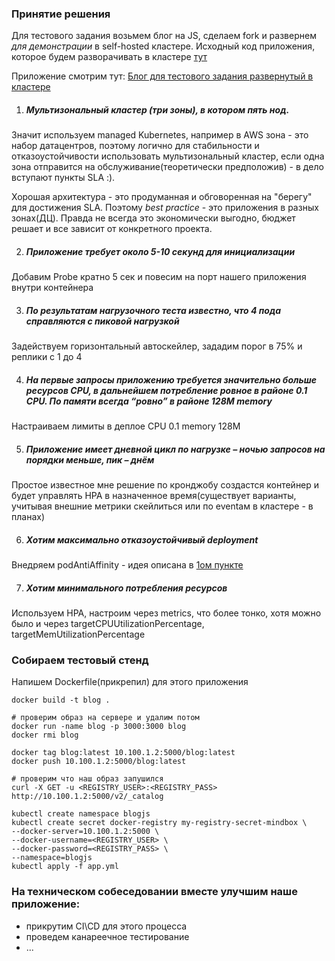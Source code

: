 ### Принятие решения
Для тестового задания возьмем блог на JS, cделаем fork и развернем *для демонстрации* в self-hosted кластере.
Исходный код приложения, которое будем разворачивать в кластере
[тут](https://github.com/4volodin/startbootstrap-clean-blog)

Приложение смотрим тут: [Блог для тестового задания развернутый в кластере](https://mindbox.truedev.ru)

1. ##### Mультизональный кластер (три зоны), в котором пять нод.

Значит используем managed Kubernetes, например в AWS
зона - это набор датацентров, поэтому логично для стабильности и отказоустойчивости использовать мультизональный кластер, если одна зона отправится на обслуживание(теоретически предположив) - в дело вступают пункты SLA :). 

Хорошая архитектура - это продуманная и обговоренная на "берегу" для достижения SLA. 
Поэтому *best practice* - это приложения в разных зонах(ДЦ). Правда не всегда это экономически выгодно, бюджет решает и все зависит от конкретного проекта.

2. ##### Приложение требует около 5-10 секунд для инициализации

Добавим Probe кратно 5 сек и повесим на порт нашего приложения внутри контейнера

3. ##### По результатам нагрузочного теста известно, что 4 пода справляются с пиковой нагрузкой

Задействуем горизонтальный автоскейлер, зададим порог в 75% и реплики с 1 до 4

4. ##### На первые запросы приложению требуется значительно больше ресурсов CPU, в дальнейшем потребление ровное в районе 0.1 CPU. По памяти всегда “ровно” в районе 128M memory

Настраиваем лимиты в деплое CPU 0.1 memory 128M

5. ##### Приложение имеет дневной цикл по нагрузке – ночью запросов на порядки меньше, пик – днём

Простое известное мне решение по кронджобу создастся контейнер и будет управлять HPA в назначенное время(существует варианты, учитывая внешние метрики скейлиться или по eventам в кластере - в планах)

6. ##### Хотим максимально отказоустойчивый deployment

Внедряем podAntiAffinity - идея описана в [1ом пункте](#mультизональный-кластер-три-зоны-в-котором-пять-нод) 

7. ##### Хотим минимального потребления ресурсов
Используем HPA, настроим через metrics, что более тонко, хотя можно было и через targetCPUUtilizationPercentage, targetMemUtilizationPercentage

### Cобираем тестовый стенд
Напишем Dockerfile(прикрепил) для этого приложения

```
docker build -t blog .

# проверим образ на сервере и удалим потом
docker run -name blog -p 3000:3000 blog
docker rmi blog

docker tag blog:latest 10.100.1.2:5000/blog:latest
docker push 10.100.1.2:5000/blog:latest

# проверим что наш образ запушился
curl -X GET -u <REGISTRY_USER>:<REGISTRY_PASS> http://10.100.1.2:5000/v2/_catalog
```

```
kubectl create namespace blogjs
kubectl create secret docker-registry my-registry-secret-mindbox \
--docker-server=10.100.1.2:5000 \
--docker-username=<REGISTRY_USER> \
--docker-password=<REGISTRY_PASS> \
--namespace=blogjs
kubectl apply -f app.yml
```

### На техническом собеседовании вместе улучшим наше приложение:
- прикрутим CI\CD для этого процесса
- проведем канареечное тестирование
- ...
